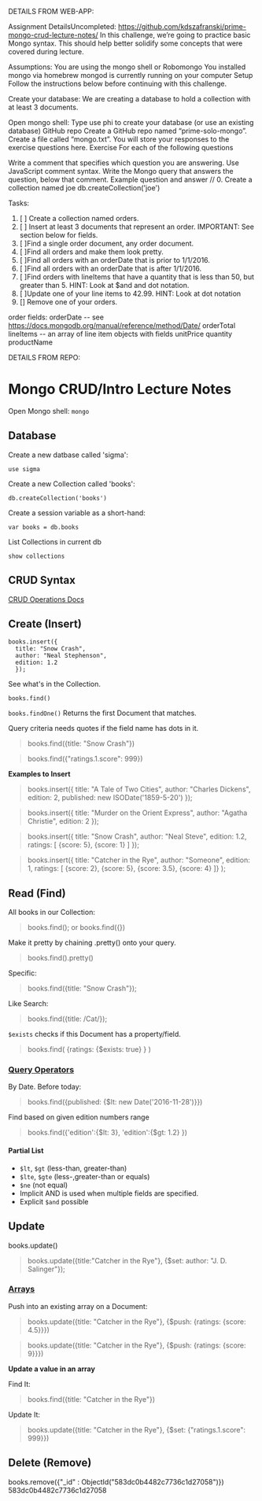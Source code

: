 DETAILS FROM WEB-APP:

Assignment DetailsUncompleted:
https://github.com/kdszafranski/prime-mongo-crud-lecture-notes/
In this challenge, we’re going to practice basic Mongo syntax. This should help better solidify some concepts that were covered during lecture.

Assumptions:
You are using the mongo shell or Robomongo
You installed mongo via homebrew
mongod is currently running on your computer
Setup
Follow the instructions below before continuing with this challenge.

Create your database:
We are creating a database to hold a collection with at least 3 documents.

Open mongo shell:
Type use phi to create your database (or use an existing database)
GitHub repo
Create a GitHub repo named “prime-solo-mongo”.
Create a file called “mongo.txt”. You will store your responses to the exercise questions here.
Exercise
For each of the following questions

Write a comment that specifies which question you are answering. Use JavaScript comment syntax.
Write the Mongo query that answers the question, below that comment.
Example question and answer
// 0. Create a collection named joe
db.createCollection('joe')

Tasks:

1. [ ] Create a collection named orders.
2. [ ] Insert at least 3 documents that represent an order. IMPORTANT: See section below for fields.
3. [ ]Find a single order document, any order document.
4. [ ]Find all orders and make them look pretty.
5. [ ]Find all orders with an orderDate that is prior to 1/1/2016.
6. [ ]Find all orders with an orderDate that is after 1/1/2016.
7. [ ]Find orders with lineItems that have a quantity that is less than 50, but greater than 5. HINT: Look at $and and dot notation.
8. [ ]Update one of your line items to 42.99. HINT: Look at dot notation
9. [] Remove one of your orders.

order fields:
orderDate -- see https://docs.mongodb.org/manual/reference/method/Date/
orderTotal
lineItems -- an array of line item objects with fields
unitPrice
quantity
productName







DETAILS FROM REPO:

# Mongo CRUD/Intro Lecture Notes

Open Mongo shell: `mongo`

## Database

Create a new datbase called 'sigma':

`use sigma`

Create a new Collection called 'books':

`db.createCollection('books')`

Create a session variable as a short-hand:

`var books = db.books`

List Collections in current db

`show collections`

## CRUD Syntax

[CRUD Operations Docs](https://docs.mongodb.com/manual/crud/)

## Create (Insert)
```
books.insert({
  title: "Snow Crash",
  author: "Neal Stephenson",
  edition: 1.2
  });
```

See what's in the Collection.

`books.find()`

`books.findOne()` Returns the first Document that matches.

Query criteria needs quotes if the field name has dots in it.

> books.find({title: "Snow Crash"})

> books.find({"ratings.1.score": 999})

**Examples to Insert**

> books.insert({
  title: "A Tale of Two Cities",
  author: "Charles Dickens",
  edition: 2,
  published: new ISODate('1859-5-20')
});

> books.insert({
  title: "Murder on the Orient Express",
  author: "Agatha Christie",
  edition: 2
});

> books.insert({
  title: "Snow Crash",
  author: "Neal Steve",
  edition: 1.2,
  ratings: [
    {score: 5},
    {score: 1}
  ]
});

> books.insert({
  title: "Catcher in the Rye",
  author: "Someone",
  edition: 1,
  ratings: [
    {score: 2},
    {score: 5},
    {score: 3.5},
    {score: 4}
  ]}
);


## Read (Find)
All books in our Collection:

> books.find(); or books.find({})

Make it pretty by chaining .pretty() onto your query.

> books.find().pretty()

Specific:

> books.find({title: "Snow Crash"});

Like Search:

> books.find({title: /Cat/});

`$exists` checks if this Document has a property/field.

> books.find( {ratings: {$exists: true} } )


### [Query Operators](https://docs.mongodb.com/manual/reference/operator/query/)

By Date. Before today:
> books.find({published: {$lt: new Date('2016-11-28')}})

Find based on given edition numbers range

> books.find({'edition':{$lt: 3}, 'edition':{$gt: 1.2} })

#### Partial List

* `$lt`, `$gt` (less-than, greater-than)
* `$lte`, `$gte` (less-,greater-than or equals)
* `$ne` (not equal)
* Implicit AND is used when multiple fields are specified.
* Explicit `$and` possible


## Update
books.update()

> books.update({title:"Catcher in the Rye"}, {$set: author: "J. D. Salinger"});

### [Arrays](https://docs.mongodb.com/v3.2/reference/operator/update-array/)

Push into an existing array on a Document:

> books.update({title: "Catcher in the Rye"}, {$push: {ratings: {score: 4.5}}})

> books.update({title: "Catcher in the Rye"}, {$push: {ratings: {score: 9}}})

**Update a value in an array**

Find It:

> books.find({title: "Catcher in the Rye"})

Update It:

> books.update({title: "Catcher in the Rye"}, {$set: {"ratings.1.score": 999}})


## Delete (Remove)
books.remove({"_id" : ObjectId("583dc0b4482c7736c1d27058")})
583dc0b4482c7736c1d27058
